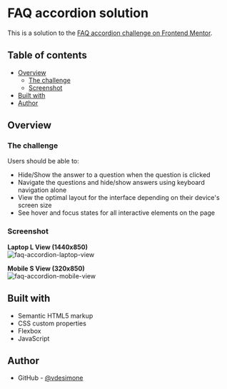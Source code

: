 # FAQ accordion solution

This is a solution to the [FAQ accordion challenge on Frontend Mentor](https://www.frontendmentor.io/challenges/faq-accordion-wyfFdeBwBz).

## Table of contents

- [Overview](#overview)
  - [The challenge](#the-challenge)
  - [Screenshot](#screenshot)
- [Built with](#built-with)
- [Author](#author)

## Overview

### The challenge

Users should be able to:

- Hide/Show the answer to a question when the question is clicked
- Navigate the questions and hide/show answers using keyboard navigation alone
- View the optimal layout for the interface depending on their device's screen size
- See hover and focus states for all interactive elements on the page

### Screenshot

<p>
  <strong>Laptop L View (1440x850)</strong>
  <br />
  <img src="https://github.com/user-attachments/assets/7efd9fc6-2223-4761-bd84-8cacd38e21ea" alt="faq-accordion-laptop-view" />
</p>

<p>
  <strong>Mobile S View (320x850)</strong>
  <br />
  <img src="https://github.com/user-attachments/assets/17ccdf36-d95f-4249-a714-63b7a8611435" alt="faq-accordion-mobile-view" />
</p>

## Built with

- Semantic HTML5 markup
- CSS custom properties
- Flexbox
- JavaScript

## Author

- GitHub - [@vdesimone](https://github.com/vdesimone)
